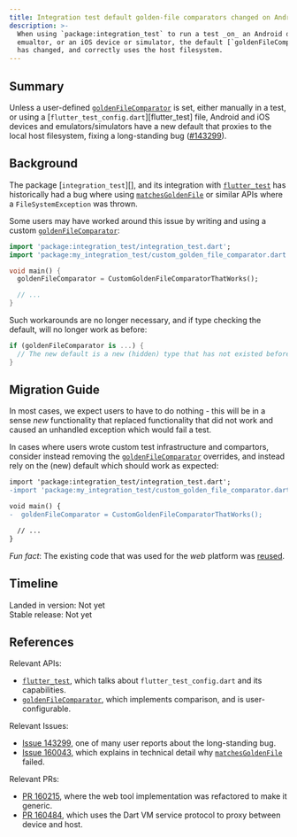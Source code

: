 ```yaml
---
title: Integration test default golden-file comparators changed on Android and iOS.
description: >-
  When using `package:integration_test` to run a test _on_ an Android device or
  emualtor, or an iOS device or simulator, the default [`goldenFileComparator`][]
  has changed, and correctly uses the host filesystem.
---
```


## Summary

Unless a user-defined [`goldenFileComparator`][] is set, either manually in a
test, or using a [`flutter_test_config.dart`][flutter_test] file, Android and iOS devices
and emulators/simulators have a new default that proxies to the local host
filesystem, fixing a long-standing bug ([#143299][Issue 143299]).

## Background

The package [`integration_test`][], and its integration with [`flutter_test`][]
has historically had a bug where using [`matchesGoldenFile`][] or similar APIs
where a `FileSystemException` was thrown.

Some users may have worked around this issue by writing and using a custom
[`goldenFileComparator`][]:

```dart
import 'package:integration_test/integration_test.dart';
import 'package:my_integration_test/custom_golden_file_comparator.dart';

void main() {
  goldenFileComparator = CustomGoldenFileComparatorThatWorks();

  // ...
}
```

Such workarounds are no longer necessary, and if type checking the default,
will no longer work as before:

```dart
if (goldenFileComparator is ...) {
  // The new default is a new (hidden) type that has not existed before.
}
```

## Migration Guide

In most cases, we expect users to have to do nothing - this will be in a sense
_new_ functionality that replaced functionality that did not work and caused
an unhandled exception which would fail a test.

In cases where users wrote custom test infrastructure and compartors, consider
instead removing the [`goldenFileComparator`][] overrides, and instead rely on
the (new) default which should work as expected:

```diff
import 'package:integration_test/integration_test.dart';
-import 'package:my_integration_test/custom_golden_file_comparator.dart';

void main() {
-  goldenFileComparator = CustomGoldenFileComparatorThatWorks();

  // ...
}
```

_Fun fact_: The existing code that was used for the _web_ platform was [reused][PR 160484].

## Timeline

Landed in version: Not yet<br>
Stable release: Not yet

## References

Relevant APIs:

- [`flutter_test`][], which talks about `flutter_test_config.dart` and its capabilities.
- [`goldenFileComparator`][], which implements comparison, and is user-configurable.

Relevant Issues:

- [Issue 143299][], one of many user reports about the long-standing bug.
- [Issue 160043][], which explains in technical detail why [`matchesGoldenFile`][] failed.

Relevant PRs:

- [PR 160215][], where the web tool implementation was refactored to make it generic.
- [PR 160484][], which uses the Dart VM service protocol to proxy between device and host.

[`flutter_test`]: {{site.api}}/flutter/flutter_test
[`goldenFileComparator`]: {{site.api}}/flutter/flutter_test/goldenFileComparator.html
[Issue 143299]: {{site.repo.flutter}}/issues/143299
[Issue 160043]: {{site.repo.flutter}}/issues/160043
[`matchesGoldenFile`]: {{site.api}}/flutter/flutter_test/MatchesGoldenFile-class.html
[PR 160215]: {{site.repo.flutter}}/pull/160215
[PR 160484]: {{site.repo.flutter}}/pull/160484
